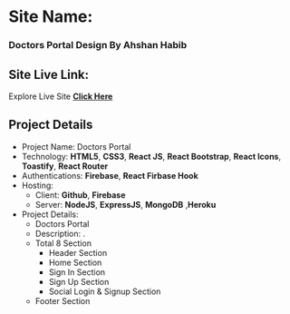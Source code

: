 # Site Name: 
### Doctors Portal Design By Ahshan Habib

## Site Live Link: 
Explore Live Site  **[Click Here](https://doctors-portal-75671.web.app/)**

## Project Details
 * Project Name: Doctors Portal
 * Technology: **HTML5**, **CSS3**, **React JS**, **React Bootstrap**, **React Icons**, **Toastify**, **React Router**
 * Authentications: **Firebase**, **React Firbase Hook**
 * Hosting: 
    * Client: **Github**, **Firebase** 
    * Server: **NodeJS**, **ExpressJS**, **MongoDB** ,**Heroku**
 * Project Details:
    * Doctors Portal
    * Description:  .
    * Total 8 Section
      * Header Section
      * Home Section
      * Sign In Section
      * Sign Up Section
      * Social Login & Signup Section
    * Footer Section